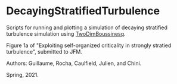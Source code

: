 # DecayingStratifiedTurbulence
Scripts for running and plotting a simulation of decaying stratified turbulence simulation
using [TwoDimBoussinesq](https://github.com/pyboussinesq/TwoDimBoussinesq).

Figure 1a of "Exploiting self-organized criticality in strongly stratied
turbulence", submitted to JFM.

Authors: Guillaume, Rocha, Caulfield, Julien, and Chini.

Spring, 2021.
